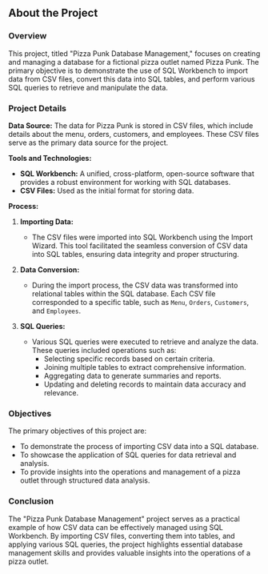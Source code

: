 ## About the Project

### Overview

This project, titled "Pizza Punk Database Management," focuses on creating and managing a database for a fictional pizza outlet named Pizza Punk.
The primary objective is to demonstrate the use of SQL Workbench to import data from CSV files, convert this data into SQL tables, and perform various SQL queries to retrieve and manipulate the data.

### Project Details
**Data Source:**
The data for Pizza Punk is stored in CSV files, which include details about the menu, orders, customers, and employees. These CSV files serve as the primary data source for the project.

**Tools and Technologies:**
- **SQL Workbench:** A unified, cross-platform, open-source software that provides a robust environment for working with SQL databases.
- **CSV Files:** Used as the initial format for storing data.

**Process:**
1. **Importing Data:**
   - The CSV files were imported into SQL Workbench using the Import Wizard. This tool facilitated the seamless conversion of CSV data into SQL tables, ensuring data integrity and proper structuring.

2. **Data Conversion:**
   - During the import process, the CSV data was transformed into relational tables within the SQL database. Each CSV file corresponded to a specific table, such as `Menu`, `Orders`, `Customers`, and `Employees`.

3. **SQL Queries:**
   - Various SQL queries were executed to retrieve and analyze the data. These queries included operations such as:
     - Selecting specific records based on certain criteria.
     - Joining multiple tables to extract comprehensive information.
     - Aggregating data to generate summaries and reports.
     - Updating and deleting records to maintain data accuracy and relevance.

### Objectives
The primary objectives of this project are:
- To demonstrate the process of importing CSV data into a SQL database.
- To showcase the application of SQL queries for data retrieval and analysis.
- To provide insights into the operations and management of a pizza outlet through structured data analysis.

### Conclusion
The "Pizza Punk Database Management" project serves as a practical example of how CSV data can be effectively managed using SQL Workbench. By importing CSV files, converting them into tables, 
and applying various SQL queries, the project highlights essential database management skills and provides valuable insights into the operations of a pizza outlet.
